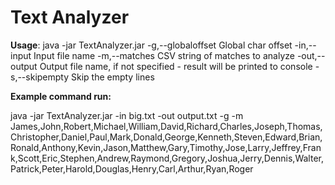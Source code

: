 # Text Analyzer

**Usage**: java -jar TextAnalyzer.jar
 -g,--globaloffset     Global char offset
 -in,--input <arg>     Input file name
 -m,--matches <arg>    CSV string of matches to analyze
 -out,--output <arg>   Output file name, if not specified - result will be printed to console
 -s,--skipempty        Skip the empty lines

**Example command run:**

java -jar TextAnalyzer.jar -in big.txt -out output.txt -g -m James,John,Robert,Michael,William,David,Richard,Charles,Joseph,Thomas,Christopher,Daniel,Paul,Mark,Donald,George,Kenneth,Steven,Edward,Brian,Ronald,Anthony,Kevin,Jason,Matthew,Gary,Timothy,Jose,Larry,Jeffrey,Frank,Scott,Eric,Stephen,Andrew,Raymond,Gregory,Joshua,Jerry,Dennis,Walter,Patrick,Peter,Harold,Douglas,Henry,Carl,Arthur,Ryan,Roger
